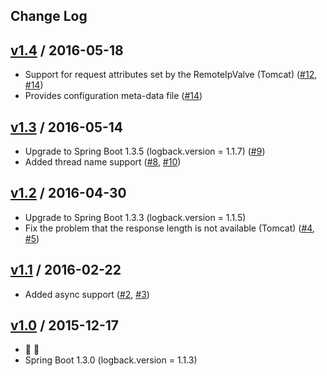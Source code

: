 Change Log
----------

## [v1.4] / 2016-05-18

* Support for request attributes set by the RemoteIpValve (Tomcat) ([#12], [#14])
* Provides configuration meta-data file ([#14])

[v1.4]: https://github.com/akihyro/spring-boot-ext-logback-access/releases/tag/v1.4
[#12]: https://github.com/akihyro/spring-boot-ext-logback-access/issues/12
[#14]: https://github.com/akihyro/spring-boot-ext-logback-access/pull/14

## [v1.3] / 2016-05-14

* Upgrade to Spring Boot 1.3.5 (logback.version = 1.1.7) ([#9])
* Added thread name support ([#8], [#10])

[v1.3]: https://github.com/akihyro/spring-boot-ext-logback-access/releases/tag/v1.3
[#8]: https://github.com/akihyro/spring-boot-ext-logback-access/issues/8
[#9]: https://github.com/akihyro/spring-boot-ext-logback-access/pull/9
[#10]: https://github.com/akihyro/spring-boot-ext-logback-access/pull/10

## [v1.2] / 2016-04-30

* Upgrade to Spring Boot 1.3.3 (logback.version = 1.1.5)
* Fix the problem that the response length is not available (Tomcat) ([#4], [#5])

[v1.2]: https://github.com/akihyro/spring-boot-ext-logback-access/releases/tag/v1.2
[#4]: https://github.com/akihyro/spring-boot-ext-logback-access/issues/4
[#5]: https://github.com/akihyro/spring-boot-ext-logback-access/pull/5

## [v1.1] / 2016-02-22

* Added async support ([#2], [#3])

[v1.1]: https://github.com/akihyro/spring-boot-ext-logback-access/releases/tag/v1.1
[#2]: https://github.com/akihyro/spring-boot-ext-logback-access/issues/2
[#3]: https://github.com/akihyro/spring-boot-ext-logback-access/pull/3

## [v1.0] / 2015-12-17

* :tada: :birthday:
* Spring Boot 1.3.0 (logback.version = 1.1.3)

[v1.0]: https://github.com/akihyro/spring-boot-ext-logback-access/releases/tag/v1.0
